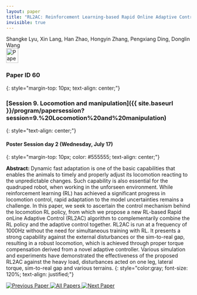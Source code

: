 ```yaml
---
layout: paper
title: "RL2AC: Reinforcement Learning-based Rapid Online Adaptive Control for Legged Robot Robust Locomotion"
invisible: true
---
```

<div class="paper-authors">
<div class="paper-author-box">
    <div class="paper-author-name">Shangke Lyu, Xin Lang, Han Zhao, Hongyin Zhang, Pengxiang Ding, Donglin Wang</div>
    <div class="paper-author-uni"></div>
</div>

</div><div class="paper-pdf">
                <div> <a href="https://enriquecoronadozu.github.io/rssproceedings2024/rss20/p060.pdf"><img src="{{ site.baseurl }}/images/paper_link.png" alt="Paper Website" width = "33"  height = "40"/></a> </div>
                </div>

### Paper ID 60
{: style="margin-top: 10px; text-align: center;"}

### [Session 9. Locomotion and manipulation]({{ site.baseurl }}/program/papersession?session=9.%20Locomotion%20and%20manipulation)
{: style="text-align: center;"}

#### Poster Session day 2 (Wednesday, July 17)
{: style="margin-top: 10px; color: #555555; text-align: center;"}

<b style="color: black;">Abstract: </b>Dynamic fast adaptation is one of the basic capabilities that enables the animals to timely and properly adjust its locomotion reacting to the unpredictable changes. Such capability is also essential for the quadruped robot, when working in the unforseen environment. While reinforcement learning (RL) has achieved a significant progress in locomotion control, rapid adaptation to the model uncertainties remains a challenge. In this paper, we seek to ascertain the control mechanism behind the locomotion RL policy, from which we propose a new RL-based Rapid onLine Adaptive Control (RL2AC) algorithm to complementarily combine the RL policy and the adaptive control together. RL2AC is run at a frequency of 1000Hz without the need for simultaneous training with RL. It presents a strong capability against the external disturbances or the sim-to-real gap, resulting in a robust locomotion, which is achieved through proper torque compensation derived from a novel adaptive controller. Various simulation and experiments have demonstrated the effectiveness of the proposed RL2AC against the heavy load, disturbances acted on one leg, lateral torque, sim-to-real gap and various terrains.
{: style="color:gray; font-size: 120%; text-align: justified;"}


<div class="paper-menu">
<a href="{{ site.baseurl }}/program/papers/059/"> <img src="{{ site.baseurl }}/images/previous_paper_icon.png" alt="Previous Paper" title="Previous Paper"/> </a>
<a href="{{ site.baseurl }}/program/papers"><img src="{{ site.baseurl }}/images/overview_icon.png" alt="All Papers" title="All Papers"/> </a>
<a href="{{ site.baseurl }}/program/papers/061/"> <img src="{{ site.baseurl }}/images/next_paper_icon.png" alt="Next Paper" title="Next Paper"/> </a>

</div>
